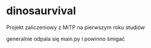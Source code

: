 # dinosaurvival
Projekt zaliczeniowy z MiTP na pierwszym roku studiów


generalnie odpala się main.py i powinno śmigać 
